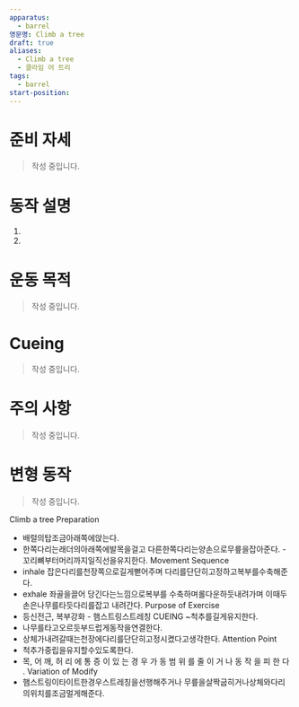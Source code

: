 ```yaml
---
apparatus:
  - barrel
영문명: Climb a tree
draft: true
aliases:
  - Climb a tree
  - 클라임 어 트리
tags:
  - barrel
start-position:
---
```


# 준비 자세

> 작성 중입니다.

# 동작 설명

1.
2.

# 운동 목적

> 작성 중입니다.

# Cueing

> 작성 중입니다.

# 주의 사항

> 작성 중입니다.

# 변형 동작

> 작성 중입니다.

Climb a tree Preparation

- 배럴의탑조금아래쪽에앉는다.
- 한쪽다리는래더의아래쪽에발목을걸고
  다른한쪽다리는양손으로무릎을잡아준다. - 꼬리뼈부터머리까지일직선을유지한다.
  Movement Sequence
- inhale
  잡은다리를천장쪽으로길게뻗어주며 다리를단단히고정하고복부를수축해준다.
- exhale
  좌골을끌어 당긴다는느낌으로복부를 수축하며롤다운하듯내려가며 이때두손은나무를타듯다리를잡고 내려간다.
  Purpose of Exercise
- 등신전근, 복부강화 - 햄스트링스트레칭
  CUEING
  ~척추를길게유지한다.
- 나무를타고오르듯부드럽게동작을연결한다.
- 상체가내려갈때는천장에다리를단단히고정시켰다고생각한다.
  Attention Point
- 척추가중립을유지할수있도록한다.
- 목, 어 깨, 허 리 에 통 증 이 있 는 경 우 가 동 범 위 를 줄 이 거 나 동 작 을 피 한 다 .
  Variation of Modify
- 햄스트링이타이트한경우스트레칭을선행해주거나 무릎을살짝굽히거나상체와다리의위치를조금멀게해준다.